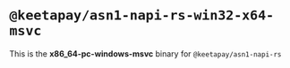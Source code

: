 # `@keetapay/asn1-napi-rs-win32-x64-msvc`

This is the **x86_64-pc-windows-msvc** binary for `@keetapay/asn1-napi-rs`
